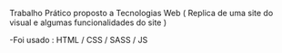 Trabalho Prático proposto a Tecnologias Web ( Replica de uma site do visual e algumas funcionalidades do site )

-Foi usado : 
HTML / CSS / SASS / JS

